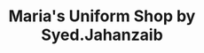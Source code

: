 ---
title: "Maria's Uniform Shop by Syed.Jahanzaib"
url: /karachi/marias-uniform-shop-by-syed-jahanzaib/
shop: shop
---